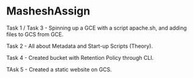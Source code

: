 # MasheshAssign

Task 1 / Task 3 - Spinning up a GCE with a script apache.sh, and adding files to GCS from GCE.

Task 2 - All about Metadata and Start-up Scripts (Theory).

Task 4 - Created bucket with Retention Policy through CLI.

TAsk 5 - Created a static website on GCS.
